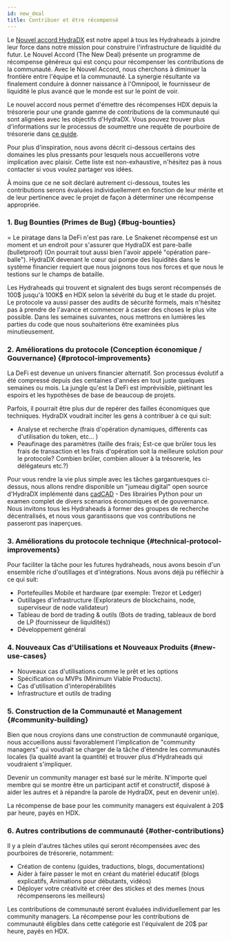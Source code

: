 ```yaml
---
id: new_deal
title: Contribuer et être récompensé
---
```


Le [Nouvel accord HydraDX](#link-to-blog-post) est notre appel à tous les Hydraheads à joindre leur force dans notre mission pour construire l'infrastructure de liquidité du futur. Le Nouvel Accord (The New Deal) présente un programme de récompense généreux qui est conçu pour récompenser les contributions de la communauté. Avec le Nouvel Accord, nous cherchons à diminuer la frontière entre l'équipe et la communauté. La synergie résultante va finalement conduire à donner naissance à l'Omnipool, le fournisseur de liquidité le plus avancé que le monde  est sur le point de voir. 

Le nouvel accord nous permet d'émettre des récompenses HDX depuis la trésorerie pour une grande gamme de contributions de la communauté qui sont alignées avec les objectifs d'HydraDX. Vous pouvez trouver plus d'informations sur le processus de soumettre une requête de pourboire de trésorerie dans [ce guide](/tip_request).

Pour plus d'inspiration, nous avons décrit ci-dessous certains des domaines les plus pressants pour lesquels nous accueillerons votre implication avec plaisir. Cette liste est non-exhaustive, n'hésitez pas à nous contacter si vous voulez partager vos idées.

À moins que ce ne soit déclaré autrement ci-dessous, toutes les contributions serons évaluées individuellement en fonction de leur mérite et de leur pertinence avec le projet de façon à déterminer une récompense appropriée. 

### 1. Bug Bounties (Primes de Bug) {#bug-bounties}
=
Le piratage dans la DeFi n'est pas rare. Le Snakenet récompensé est un moment et un endroit pour s'assurer que HydraDX est pare-balle (bulletproof) (On pourrait tout aussi bien l'avoir appelé "opération pare-balle"). HydraDX devenant le cœur qui pompe des liquidités dans le système financier requiert que nous joignons tous nos forces et que nous le testions sur le champs de bataille. 

Les Hydraheads qui trouvent et signalent des bugs seront récompensés de 100$ jusqu'à 100K$ en HDX selon la sévérité du bug et le stade du projet. Le protocole va aussi passer des audits de sécurité formels, mais n'hésitez pas à prendre de l'avance et commencer à casser des choses le plus vite possible. Dans les semaines suivantes, nous mettrons en lumières les parties du code que nous souhaiterions être examinées plus minutieusement.

### 2. Améliorations du protocole (Conception économique / Gouvernance) {#protocol-improvements}

La DeFi est devenue un univers financier alternatif. Son processus évolutif a été compressé depuis des centaines d'années en tout juste quelques semaines ou mois. La jungle qu'est la DeFi est imprévisible, piétinant les espoirs et les hypothèses de base de beaucoup de projets. 

Parfois, il pourrait être plus dur de repérer des failles économiques que techniques. HydraDX voudrait inciter les gens à contribuer à ce qui suit: 

* Analyse et recherche  (frais d'opération dynamiques, différents cas d'utilisation du token, etc...  )
* Peaufinage des paramètres (taille des frais; Est-ce que brûler tous les frais de transaction et les frais d'opération soit la meilleure solution pour le protocole? Combien brûler, combien allouer à la trésorerie, les délégateurs etc.?)

Pour vous rendre la vie plus simple avec les tâches gargantuesques ci-dessus, nous allons rendre disponible un "jumeau digital" open source d'HydraDX implémenté dans [cadCAD](https://cadcad.org/) - Des librairies Python pour un examen complet de divers scénarios économiques et de gouvernance. Nous invitons tous les Hydraheads à former des groupes de recherche décentralisés, et nous vous garantissons que vos contributions ne passeront pas inaperçues. 

### 3. Améliorations du protocole technique {#technical-protocol-improvements}

Pour faciliter la tâche pour les futures hydraheads, nous avons besoin d'un ensemble riche d'outillages et d'intégrations. Nous avons déjà pu réfléchir à ce qui suit:

* Portefeuilles Mobile et hardware (par exemple: Trezor et Ledger)
* Outillages d'infrastructure (Explorateurs de blockchains, node, superviseur de node validateur)
* Tableau de bord de trading & outils (Bots de trading, tableaux de bord de LP (fournisseur de liquidités))
* Développement général

### 4. Nouveaux Cas d'Utilisations et Nouveaux Produits {#new-use-cases}

* Nouveaux cas d'utilisations comme le prêt et les options
* Spécification ou MVPs (Minimum Viable Products). 
* Cas d'utilisation d'interopérabilités
* Infrastructure et outils de trading

### 5. Construction de la Communauté et Management {#community-building}

Bien que nous croyions dans une construction de communauté organique, nous accueillons aussi favorablement l'implication de "community managers" qui voudrait se charger de la tâche d'étendre les communautés locales (la qualité avant la quantité) et trouver plus d'Hydraheads qui voudraient s'impliquer.

Devenir un community manager est basé sur le mérite. N'importe quel membre qui se montre être un participant actif et constructif, disposé à aider les autres et à répandre la parole de HydraDX, peut en devenir un(e). 

La récompense de base pour les community managers est équivalent à 20$ par heure, payés en HDX.

### 6. Autres contributions de communauté {#other-contributions}

Il y a plein d'autres tâches utiles qui seront récompensées avec des pourboires de trésorerie, notamment: 

* Création de contenu (guides, traductions, blogs, documentations)
* Aider à faire passer le mot en créant du matériel éducatif (blogs explicatifs, Animations pour débutants, vidéos)
* Déployer votre créativité et créer des stickes et des memes (nous récompenserons les meilleurs)

Les contributions de communauté seront évaluées individuellement par les community managers. La récompense pour les contributions de communauté éligibles dans cette catégorie est l'équivalent de 20$ par heure, payés en HDX.
